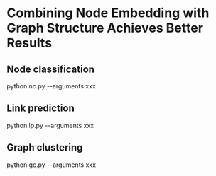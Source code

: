 # Combining Node Embedding with Graph Structure Achieves Better Results
## Node classification
python nc.py  --arguments xxx
## Link prediction
python lp.py  --arguments xxx
## Graph clustering
python gc.py  --arguments xxx